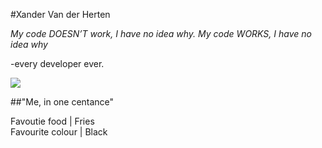 #Xander Van der Herten

_My code DOESN’T work, I have no idea why. My code WORKS, I have no idea why_ 

-every developer ever.

![](IMG_0061.JPG)

##"Me, in one centance"

Favoutie food | Fries       
Favourite colour | Black 
